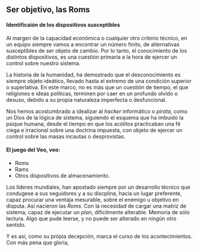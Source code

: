 ## Ser objetivo, las Roms

#### Identificaión de los dispositivos susceptibles
Al margen de la capacidad económica o cualquier otro criterio técnico, en un equipo siempre vamos a encontrar un número finito, de alternativas susceptibles de ser objeto de cambio.
Por lo tanto, el conocimiento de los distintos dispositivos, es una cuestión primaria a la hora de ejercer un control sobre nuestro sistema.

La historia de la humanidad, ha demostrado que el desconocimiento es siempre objeto ideático, llevado hasta el extremo de una condición superior o superlativa. En este marco, no es más que un cuestión de tiempo, el que religiones e ideas políticas, terminen por caer en un profundo olvido o desuso, debido a su propia naturaleza imperfecta o desfuncional.

Nos hemos acostumbrado a idealizar al _hacker_ informático o _pirata_, como un Dios de la lógica de sistema, siguiendo el esquema que ha imbuido la psique humana, desde el tiempo en que los acólitos practicaban una fé ciega e irracional sobre una doctrina impuesta, con objeto de ejercer un control sobre las masas incautas o desprovistas.

#### El juego del Veo, veo:

  - Roms
  - Rams
  - Otros dispositivos de almacenamiento.

Los líderes mundiales, han apostado siempre por un desarrollo técnico que condugese a sus seguidores y a su discplina, hacia un lugar preferente, capaz procurar una ventaja mesurable, sobre el enemigo u objetivo en disputa.
Así nacieron las _Roms_. Con la necesidad de cargar una matriz de sistema, capaz de ejecutar un _plan_, dificilmente alterable. Memoria de sólo lectura. Algo que pude leerse, y no puede ser alterado en ningún otro sentido.

Y es así, como su própia decepción, marca el curso de los acontecimientos. Con más pena que gloria,
